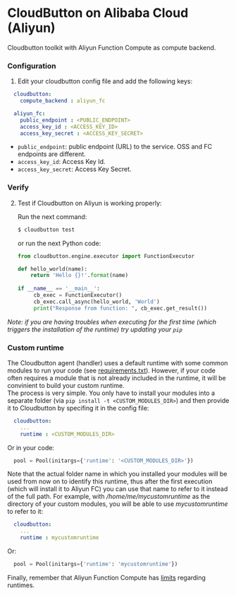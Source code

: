 # CloudButton on Alibaba Cloud (Aliyun)

Cloudbutton toolkit with Aliyun Function Compute as compute backend.

### Configuration

1. Edit your cloudbutton config file and add the following keys:

```yaml
  cloudbutton:
    compute_backend : aliyun_fc

  aliyun_fc:
    public_endpoint : <PUBLIC_ENDPOINT>
    access_key_id : <ACCESS_KEY_ID>
    access_key_secret : <ACCESS_KEY_SECRET>
```
   - `public_endpoint`: public endpoint (URL) to the service. OSS and FC endpoints are different.
   - `access_key_id`: Access Key Id.
   - `access_key_secret`: Access Key Secret. 


### Verify

2. Test if Cloudbutton on Aliyun is working properly:

   Run the next command:
   
   ```bash
   $ cloudbutton test
   ```
   
   or run the next Python code:
   
   ```python
   from cloudbutton.engine.executor import FunctionExecutor
   
   def hello_world(name):
       return 'Hello {}!'.format(name)
    
   if __name__ == '__main__':
        cb_exec = FunctionExecutor()
        cb_exec.call_async(hello_world, 'World')
        print("Response from function: ", cb_exec.get_result())
   ```

*Note: if you are having troubles when executing for the first time (which triggers the installation of the runtime) try updating your ```pip```*

### Custom runtime
The Cloudbutton agent (handler) uses a default runtime with some common modules to run your code (see [requirements.txt](/compute/backends/aliyun_fc/requirements.txt)). However, if your code often requires a module that is not already included in the runtime, it will be convinient to build your custom runtime.\
The process is very simple. You only have to install your modules into a separate folder (via `pip install -t <CUSTOM_MODULES_DIR>`) and then provide it to Cloudbutton by specifing it in the config file:
```yaml
  cloudbutton:
    ...
    runtime : <CUSTOM_MODULES_DIR>
```
Or in your code:
```python
  pool = Pool(initargs={'runtime': '<CUSTOM_MODULES_DIR>'})
```

Note that the actual folder name in which you installed your modules will be used from now on to identify this runtime, thus after the first execution (which will install it to Aliyun FC) you can use that name to refer to it instead of the full path. For example, with */home/me/mycustomruntime* as the directory of your custom modules, you will be able to use *mycustomruntime* to refer to it:
```yaml
  cloudbutton:
    ...
    runtime : mycustomruntime
```
Or:
```python
  pool = Pool(initargs={'runtime': 'mycustomruntime'})
```

Finally, remember that Aliyun Function Compute has [limits](https://www.alibabacloud.com/help/doc-detail/51907.htm?spm=a2c63.l28256.b99.152.1dd43c94NMby9d) regarding runtimes.
